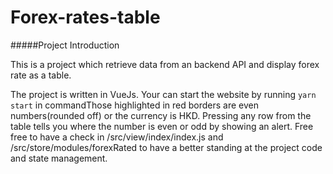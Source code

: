 # Forex-rates-table

#####Project Introduction

This is a project which retrieve data from an backend API and display forex rate as a table. 

The project is written in VueJs. Your can start the website by running ```yarn start``` in commandThose highlighted in red borders are even numbers(rounded off) or the currency is HKD. Pressing any row from the table tells you where the number is even or odd by showing an alert. Free free to have a check in /src/view/index/index.js and /src/store/modules/forexRated to have a better standing at the project code and state management. 